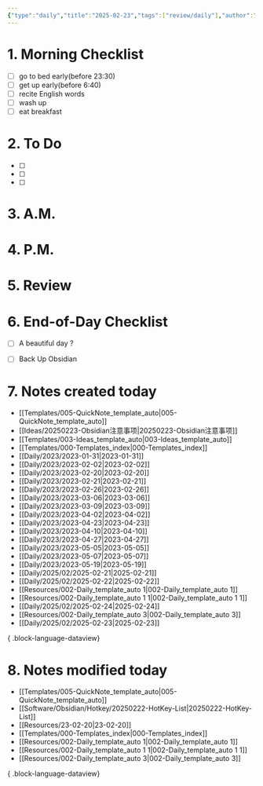 ```yaml
---
{"type":"daily","title":"2025-02-23","tags":["review/daily"],"author":"codertoro","establish":"2025-02-23","location":"山西偏关","weather":"晴 -13~-5℃","dg-publish":true,"permalink":"/Daily/2025/02/2025-02-23/","dgPassFrontmatter":true,"created":"2025-02-23T20:20:48.584+08:00","updated":"2025-03-03T22:17:41.821+08:00"}
---
```


# 1. Morning Checklist
- [ ] go to bed early(before 23:30)
- [ ] get up early(before 6:40)
- [ ] recite English words
- [ ] wash up
- [ ] eat breakfast
# 2. To Do
- [ ]  
- [ ] 
- [ ] 
# 3. A.M.


# 4. P.M.



# 5. Review

# 6. End-of-Day Checklist
- [ ] A beautiful day ?
- [ ] Back Up Obsidian


# 7. Notes created today
- [[Templates/005-QuickNote_template_auto\|005-QuickNote_template_auto]]
- [[Ideas/20250223-Obsidian注意事项\|20250223-Obsidian注意事项]]
- [[Templates/003-Ideas_template_auto\|003-Ideas_template_auto]]
- [[Templates/000-Templates_index\|000-Templates_index]]
- [[Daily/2023/2023-01-31\|2023-01-31]]
- [[Daily/2023/2023-02-02\|2023-02-02]]
- [[Daily/2023/2023-02-20\|2023-02-20]]
- [[Daily/2023/2023-02-21\|2023-02-21]]
- [[Daily/2023/2023-02-26\|2023-02-26]]
- [[Daily/2023/2023-03-06\|2023-03-06]]
- [[Daily/2023/2023-03-09\|2023-03-09]]
- [[Daily/2023/2023-04-02\|2023-04-02]]
- [[Daily/2023/2023-04-23\|2023-04-23]]
- [[Daily/2023/2023-04-10\|2023-04-10]]
- [[Daily/2023/2023-04-27\|2023-04-27]]
- [[Daily/2023/2023-05-05\|2023-05-05]]
- [[Daily/2023/2023-05-07\|2023-05-07]]
- [[Daily/2023/2023-05-19\|2023-05-19]]
- [[Daily/2025/02/2025-02-21\|2025-02-21]]
- [[Daily/2025/02/2025-02-22\|2025-02-22]]
- [[Resources/002-Daily_template_auto 1\|002-Daily_template_auto 1]]
- [[Resources/002-Daily_template_auto 1 1\|002-Daily_template_auto 1 1]]
- [[Daily/2025/02/2025-02-24\|2025-02-24]]
- [[Resources/002-Daily_template_auto 3\|002-Daily_template_auto 3]]
- [[Daily/2025/02/2025-02-23\|2025-02-23]]

{ .block-language-dataview}

# 8. Notes modified today
- [[Templates/005-QuickNote_template_auto\|005-QuickNote_template_auto]]
- [[Software/Obsidian/Hotkey/20250222-HotKey-List\|20250222-HotKey-List]]
- [[Resources/23-02-20\|23-02-20]]
- [[Templates/000-Templates_index\|000-Templates_index]]
- [[Resources/002-Daily_template_auto 1\|002-Daily_template_auto 1]]
- [[Resources/002-Daily_template_auto 1 1\|002-Daily_template_auto 1 1]]
- [[Resources/002-Daily_template_auto 3\|002-Daily_template_auto 3]]

{ .block-language-dataview}
